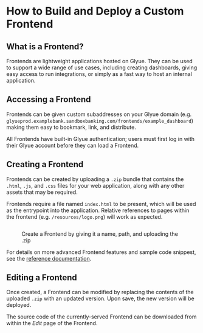 # How to Build and Deploy a Custom Frontend

## What is a Frontend?

Frontends are lightweight applications hosted on Glyue. They can be used to support a wide range of use cases, including creating dashboards, giving easy access to run integrations, or simply as a fast way to host an internal application.

## Accessing a Frontend

Frontends can be given custom subaddresses on your Glyue domain (e.g. `glyueprod.examplebank.sandboxbanking.com/frontends/example_dashboard`) making them easy to bookmark, link, and distribute.

All Frontends have built-in Glyue authentication; users must first log in with their Glyue account before they can load a Frontend.&#x20;

## Creating a Frontend

Frontends can be created by uploading a `.zip` bundle that contains the `.html`, `.js`, and `.css` files for your web application, along with any other assets that may be required.&#x20;

Frontends require a file named `index.html` to be present, which will be used as the entrypoint into the application. Relative references to pages within the frontend (e.g. `/resources/logo.png`) will work as expected.

<figure><img src="../.gitbook/assets/Screenshot 2024-07-15 at 4.51.27 PM.png" alt=""><figcaption><p>Create a Frontend by giving it a name, path, and uploading the .zip</p></figcaption></figure>

For details on more advanced Frontend features and sample code snippest, see the [reference documentation](../reference/frontends.md).

## Editing a Frontend

Once created, a Frontend can be modified by replacing the contents of the uploaded `.zip` with an updated version. Upon save, the new version will be deployed.

The source code of the currently-served Frontend can be downloaded from within the _Edit_ page of the Frontend.
